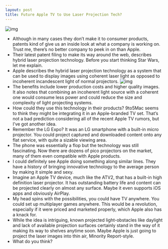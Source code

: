 ```yaml
---
layout: post
title: Future Apple TV to Use Laser Projection Tech?
---
```

![img](http://media.idownloadblog.com/wp-content/uploads/2011/04/projector-phone.png)
* Although in many cases they don’t make it to consumer products, patents kind of give us an inside look at what a company is working on. Trust me, there’s no better company to peek in on than Apple.
* Their latest patent filing to make its way around the web, describes hybrid laser projection technology. Before you start thinking Star Wars, let me explain.
* Apple describes the hybrid laser projection technology as a system that can be used to display images using coherent laser light as opposed to incoherent incandescent light of normal projectors.
![img](http://media.idownloadblog.com/wp-content/uploads/2011/04/apple-pico-projector-e1302894309338.jpg)
* The benefits include lower production costs and higher quality images. It also notes that combining an incoherent light source with a coherent one would consume less power and could reduce the size and complexity of light projecting systems.
* How could they use this technology in their products? 9to5Mac seems to think they might be integrating it in an Apple-branded TV set. That’s not a bad prediction considering all of the recent Apple TV rumors, but I’ve got another idea.
* Remember the LG Expo? It was an LG smartphone with a built-in micro projector. You could project captured and downloaded content onto any flat service, with quite a sizable viewing area.
* The phone was essentially a flop but the technology was still fascinating. Now there are dozens of pico projectors on the market, many of them even compatible with Apple products.
* I could definitely see Apple doing something along similar lines. They have a history of bringing innovative technology to the average person by making it simple and sexy.
* Imagine an Apple TV device, much like the ATV2, that has a built-in high definition laser projector. It has outstanding battery life and content can be projected clearly on almost any surface. Maybe it even supports iOS apps and obviously AirPlay.
* My head spins with the possibilities, you could have TV anywhere. You could set up multiplayer games anywhere. This would be a revolution, especially if it were priced and marketed properly, which Apple also has a knack for.
* While the idea is intriguing, known projected light-obstacles like daylight and lack of available projection surfaces certainly stand in the way of it making its way to shelves anytime soon. Maybe Apple is just going to project the laser images into thin air, Minority Report-style.
* What do you think?

